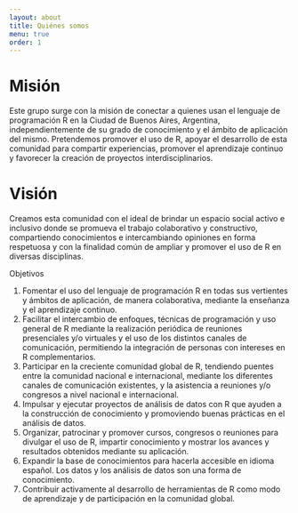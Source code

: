 ```yaml
---
layout: about
title: Quiénes somos
menu: true
order: 1
---
```


# Misión

Este grupo surge con la misión de conectar a quienes usan el lenguaje de programación R en la Ciudad de Buenos Aires, Argentina, independientemente de su grado de conocimiento y el ámbito de aplicación del mismo. Pretendemos promover el uso de R, apoyar el desarrollo de esta comunidad para compartir experiencias, promover el aprendizaje continuo y favorecer la creación de proyectos interdisciplinarios.

# Visión

Creamos esta comunidad con el ideal de brindar un espacio social activo e inclusivo donde se promueva el trabajo colaborativo y constructivo, compartiendo conocimientos e intercambiando opiniones en forma respetuosa y con la finalidad común de ampliar y promover el uso de R en diversas disciplinas.

Objetivos

1. Fomentar el uso del lenguaje de programación R en todas sus vertientes y ámbitos de aplicación, de manera colaborativa, mediante la enseñanza y el aprendizaje continuo.
2. Facilitar el intercambio de enfoques, técnicas de programación y uso general de R mediante la realización periódica de reuniones presenciales y/o virtuales y el uso de los distintos canales de comunicación, permitiendo la integración de personas con intereses en R complementarios.
3. Participar en la creciente comunidad global de R, tendiendo puentes entre la comunidad nacional e internacional, mediante los diferentes canales de comunicación existentes, y  la asistencia a reuniones y/o congresos a nivel nacional e internacional.
4. Impulsar y ejecutar proyectos de análisis de datos con R que ayuden a la construcción de conocimiento y promoviendo buenas prácticas en el análisis de datos.
5. Organizar, patrocinar y promover cursos, congresos o reuniones para divulgar el uso de R, impartir conocimiento y mostrar los avances y resultados obtenidos mediante su aplicación.
6. Expandir la base de conocimientos para hacerla accesible en idioma español. Los datos y los análisis de datos son una forma de conocimiento.
7. Contribuir activamente al desarrollo de herramientas de R como modo de aprendizaje y de participación en la comunidad global.
